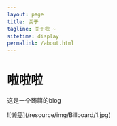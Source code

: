 ```yaml
---
layout: page
title: 关于
tagline: 关于我 ~
sitetime: display
permalink: /about.html
---
```


# 啦啦啦
这是一个蒟蒻的blog

<div align=居中!(～￣▽￣)～ > ![懒癌](/resource/img/Billboard/1.jpg) </div>